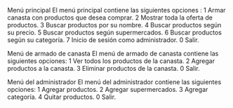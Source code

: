 Menú principal
El menú principal contiene las siguientes opciones :
1 Armar canasta con productos que desea comprar.
2 Mostrar toda la oferta de productos.
3 Buscar productos por su nombre.
4 Buscar productos según su precio.
5 Buscar productos según supermercados.
6 Buscar productos según su categoría.
7 Inicio de sesión como administrador.
0 Salir.

Menú de armado de canasta
El menú de armado de canasta contiene las siguientes opciones:
1 Ver todos los productos de la canasta.
2 Agregar productos a la canasta.
3 Eliminar productos de la canasta.
0 Salir.

Menú del administrador
El menú del administrador contiene las siguientes opciones:
1 Agregar productos.
2 Agregar supermercados.
3 Agregar categoría.
4 Quitar productos.
0 Salir.

